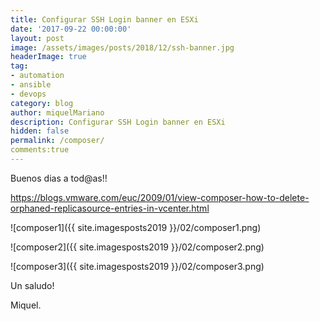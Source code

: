 ```yaml
---
title: Configurar SSH Login banner en ESXi
date: '2017-09-22 00:00:00'
layout: post
image: /assets/images/posts/2018/12/ssh-banner.jpg
headerImage: true
tag:
- automation
- ansible
- devops
category: blog
author: miquelMariano
description: Configurar SSH Login banner en ESXi
hidden: false
permalink: /composer/
comments:true
---
```


Buenos dias a tod@as!!


https://blogs.vmware.com/euc/2009/01/view-composer-how-to-delete-orphaned-replicasource-entries-in-vcenter.html

![composer1]({{ site.imagesposts2019 }}/02/composer1.png)

![composer2]({{ site.imagesposts2019 }}/02/composer2.png)

![composer3]({{ site.imagesposts2019 }}/02/composer3.png)


Un saludo!

Miquel.


